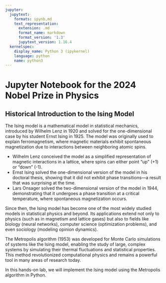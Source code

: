 ```yaml
---
jupyter:
  jupytext:
    formats: ipynb,md
    text_representation:
      extension: .md
      format_name: markdown
      format_version: '1.3'
      jupytext_version: 1.16.4
  kernelspec:
    display_name: Python 3 (ipykernel)
    language: python
    name: python3
---
```


# Jupyter Notebook for the 2024 Nobel Prize in Physics


## Historical Introduction to the Ising Model

The Ising model is a mathematical model in statistical mechanics, introduced by Wilhelm Lenz in 1920 and solved for the one-dimensional case by his student Ernst Ising in 1925. The model was originally used to explain ferromagnetism, where magnetic materials exhibit spontaneous magnetization due to interactions between neighboring atomic spins.

* Wilhelm Lenz conceived the model as a simplified representation of magnetic interactions in a lattice, where spins can either point “up” (+1) or “down” (-1).
* Ernst Ising solved the one-dimensional version of the model in his doctoral thesis, showing that it did not exhibit phase transitions—a result that was surprising at the time.
* Lars Onsager solved the two-dimensional version of the model in 1944, demonstrating that it undergoes a phase transition at a critical temperature, where spontaneous magnetization occurs.

Since then, the Ising model has become one of the most widely studied models in statistical physics and beyond. Its applications extend not only to physics (such as in magnetism and lattice gases) but also to fields like biology (neural networks), computer science (optimization problems), and even sociology (modeling opinion dynamics).

The Metropolis algorithm (1953) was developed for Monte Carlo simulations of systems like the Ising model, enabling the study of large, complex systems by simulating their thermal fluctuations and statistical properties. This method revolutionized computational physics and remains a powerful tool in many areas of research today.

In this hands-on lab, we will implement the Ising model using the Metropolis algorithm in Python.

```python

```
